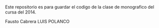 Este repositorio es para guardar el codigo de la clase de monografico del cursa del 2014.

Fausto Cabrera
LUIS POLANCO
